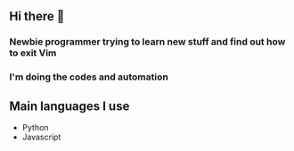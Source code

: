 ## Hi there 👋
### Newbie programmer trying to learn new stuff and find out how to exit Vim
### I'm doing the codes and automation 

## Main languages I use
* Python
* Javascript

<!--
**Phillodelphia/Phillodelphia** is a ✨ _special_ ✨ repository because its `README.md` (this file) appears on your GitHub profile.

Here are some ideas to get you started:

- 🔭 I’m currently working on ...
- 🌱 I’m currently learning ...
- 👯 I’m looking to collaborate on ...
- 🤔 I’m looking for help with ...
- 💬 Ask me about ...
- 📫 How to reach me: ...
- 😄 Pronouns: ...
- ⚡ Fun fact: ...
-->
